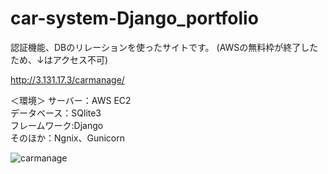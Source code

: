 # car-system-Django_portfolio

認証機能、DBのリレーションを使ったサイトです。 
(AWSの無料枠が終了したため、↓はアクセス不可)   
  
http://3.131.17.3/carmanage/  
  
＜環境＞ サーバー：AWS EC2  
データベース：SQlite3  
フレームワーク:Django  
そのほか：Ngnix、Gunicorn  

![carmanage](https://user-images.githubusercontent.com/20613753/104844815-a4436e80-5915-11eb-8e1c-dcd28d802cc9.gif)

